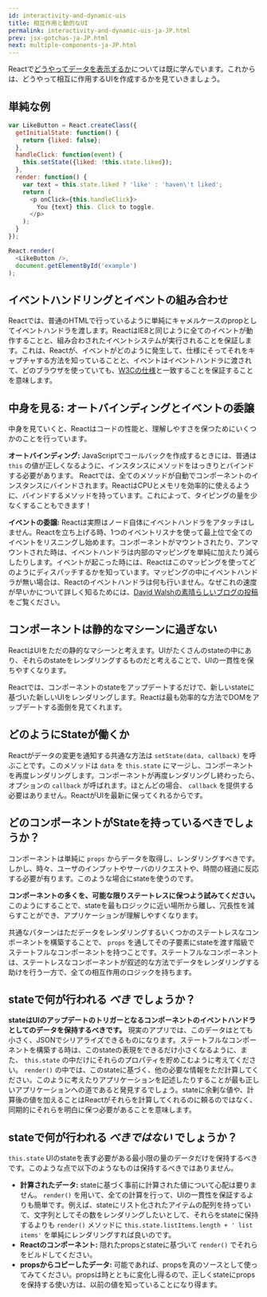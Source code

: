 ```yaml
---
id: interactivity-and-dynamic-uis
title: 相互作用と動的なUI
permalink: interactivity-and-dynamic-uis-ja-JP.html
prev: jsx-gotchas-ja-JP.html
next: multiple-components-ja-JP.html
---
```


Reactで[どうやってデータを表示するか](/react/docs/displaying-data-ja-JP.html)については既に学んでいます。これからは、どうやって相互に作用するUIを作成するかを見ていきましょう。


## 単純な例

```javascript
var LikeButton = React.createClass({
  getInitialState: function() {
    return {liked: false};
  },
  handleClick: function(event) {
    this.setState({liked: !this.state.liked});
  },
  render: function() {
    var text = this.state.liked ? 'like' : 'haven\'t liked';
    return (
      <p onClick={this.handleClick}>
        You {text} this. Click to toggle.
      </p>
    );
  }
});

React.render(
  <LikeButton />,
  document.getElementById('example')
);
```


## イベントハンドリングとイベントの組み合わせ

Reactでは、普通のHTMLで行っているように単純にキャメルケースのpropとしてイベントハンドラを渡します。ReactはIE8と同じように全てのイベントが動作することと、組み合わされたイベントシステムが実行されることを保証します。これは、Reactが、イベントがどのように発生して、仕様にそってそれをキャプチャする方法を知っていることと、イベントはイベントハンドラに渡されて、どのブラウザを使っていても、[W3Cの仕様](http://www.w3.org/TR/DOM-Level-3-Events/)と一致することを保証することを意味します。

## 中身を見る: オートバインディングとイベントの委譲

中身を見ていくと、Reactはコードの性能と、理解しやすさを保つためにいくつかのことを行っています。

**オートバインディング:** JavaScriptでコールバックを作成するときには、普通は `this` の値が正しくなるように、インスタンスにメソッドをはっきりとバインドする必要があります。
Reactでは、全てのメソッドが自動でコンポーネントのインスタンスにバインドされます。ReactはCPUとメモリを効率的に使えるように、バインドするメソッドを持っています。これによって、タイピングの量を少なくすることもできます！

**イベントの委譲:** Reactは実際はノード自体にイベントハンドラをアタッチはしません。Reactを立ち上げる時、1つのイベントリスナを使って最上位で全てのイベントをリスニングし始めます。コンポーネントがマウントされたり、アンマウントされた時は、イベントハンドラは内部のマッピングを単純に加えたり減らしたりします。イベントが起こった時には、Reactはこのマッピングを使ってどのようにディスパッチするかを知っています。マッピングの中にイベントハンドラが無い場合は、Reactのイベントハンドラは何も行いません。なぜこれの速度が早いかについて詳しく知るためには、[David Walshの素晴らしいブログの投稿](http://davidwalsh.name/event-delegate)をご覧ください。

## コンポーネントは静的なマシーンに過ぎない

ReactはUIをただの静的なマシーンと考えます。UIがたくさんのstateの中にあり、それらのstateをレンダリングするものだと考えることで、UIの一貫性を保ちやすくなります。

Reactでは、コンポーネントのstateをアップデートするだけで、新しいstateに基づいた新しいUIをレンダリングします。Reactは最も効率的な方法でDOMをアップデートする面倒を見てくれます。


## どのようにStateが働くか

Reactがデータの変更を通知する共通な方法は `setState(data, callback)` を呼ぶことです。このメソッドは `data` を `this.state` にマージし、コンポーネントを再度レンダリングします。コンポーネントが再度レンダリングし終わったら、オプションの `callback` が呼ばれます。ほとんどの場合、 `callback` を提供する必要はありません。ReactがUIを最新に保ってくれるからです。


## どのコンポーネントがStateを持っているべきでしょうか？

コンポーネントは単純に `props` からデータを取得し、レンダリングすべきです。しかし、時々、ユーザのインプットやサーバのリクエストや、時間の経過に反応する必要が有ります。このような場合にstateを使うのです。

**コンポーネントの多くを、可能な限りステートレスに保つよう試みてください。** このようにすることで、stateを最もロジックに近い場所から離し、冗長性を減らすことができ、アプリケーションが理解しやすくなります。

共通なパターンはただデータをレンダリングするいくつかのステートレスなコンポーネントを構築することで、 `props` を通してその子要素にstateを渡す階級でステートフルなコンポーネントを持つことです。ステートフルなコンポーネントは、ステートレスなコンポーネントが叙述的な方法でデータをレンダリングする助けを行う一方で、全ての相互作用のロジックを持ちます。

## stateで何が行われる *べき* でしょうか？

**stateはUIのアップデートのトリガーとなるコンポーネントのイベントハンドラとしてのデータを保持するべきです。** 現実のアプリでは、このデータはとても小さく、JSONでシリアライズできるものになります。ステートフルなコンポーネントを構築する時は、このstateの表現をできるだけ小さくなるように、また、 `this.state` の中だけにそれらのプロパティを貯めこむように考えてください。 `render()` の中では、このstateに基づく、他の必要な情報をただ計算してください。このように考えたりアプリケーションを記述したりすることが最も正しいアプリケーションへの道であると発見するでしょう。stateに余剰な値や、計算後の値を加えることはReactがそれらを計算してくれるのに頼るのではなく、同期的にそれらを明白に保つ必要があることを意味します。


## stateで何が行われる *べきではない* でしょうか？

`this.state` UIのstateを表す必要がある最小限の量のデータだけを保持するべきです。このような点で以下のようなものは保持するべきではありません。

* **計算されたデータ:** 
stateに基づく事前に計算された値について心配は要りません。 `render()` を用いて、全ての計算を行って、UIの一貫性を保証するよりも簡単です。例えば、stateにリスト化されたアイテムの配列を持っていて、文字列としてその数をレンダリングしたいとして、それらをstateに保持するよりも `render()` メソッドに `this.state.listItems.length + ' list items'` を単純にレンダリングすれば良いのです。
* **Reactのコンポーネント:** 隠れたpropsとstateに基づいて `render()` でそれらをビルドしてください。
* **propsからコピーしたデータ:** 可能であれば、propsを真のソースとして使ってみてください。propsは時とともに変化し得るので、正しくstateにpropsを保持する使い方は、以前の値を知っていることになり得ます。